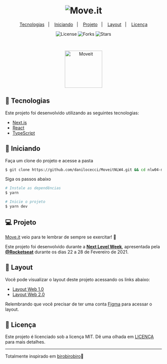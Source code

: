 <h1 align="center">
    <img alt="Move.it" title="Move.it" src=".github/moveit.svg" />
</h1>

<p align="center">
  <a href="#-tecnologias">Tecnologias</a>&nbsp;&nbsp;&nbsp;|&nbsp;&nbsp;&nbsp;
  <a href="#-iniciando">Iniciando</a>&nbsp;&nbsp;&nbsp;|&nbsp;&nbsp;&nbsp;
  <a href="#-projeto">Projeto</a>&nbsp;&nbsp;&nbsp;|&nbsp;&nbsp;&nbsp;
  <a href="#-layout">Layout</a>&nbsp;&nbsp;&nbsp;|&nbsp;&nbsp;&nbsp;
  <a href="#memo-licença">Licença</a>
</p>

<p align="center">
  <img  src="https://img.shields.io/static/v1?label=license&message=MIT&color=5965E0&labelColor=121214" alt="License">
  
  <img src="https://img.shields.io/github/forks/danilocecci/MoveitNLW4?label=forks&message=MIT&color=5965E0&labelColor=121214" alt="Forks">     

  <img src="https://img.shields.io/github/stars/danilocecci/MoveitNLW4?label=stars&message=MIT&color=5965E0&labelColor=121214" alt="Stars">
</p>

<br>

<p align="center">
  <img alt="Moveit" src=".github/icon.svg" width="120px">
</p>

## 🧪 Tecnologias

Este projeto foi desenvolvido utilizando as seguintes tecnologias:

- [Next.js](https://nextjs.org/)
- [React](https://reactjs.org)
- [TypeScript](https://www.typescriptlang.org/)

## 🚀 Iniciando

Faça um clone do projeto e acesse a pasta

```bash
$ git clone https://github.com/danilocecci/MoveitNLW4.git && cd nlw04-moveit
```

Siga os passos abaixo
```bash
# Instale as dependências
$ yarn

# Inicie o projeto
$ yarn dev
```

## 💻 Projeto

[Move.it](https://move-it-birobirobiro.vercel.app/) veio para te lembrar de sempre se exercitar! 💜 

Este projeto foi desenvolvido durante a **[Next Level Week](https://nextlevelweek.com/)**, apresentada pela **[@Rocketseat](https://github.com/Rocketseat)** durante os dias 22 a 28 de Fevereiro de 2021.

## 🔖 Layout

Você pode visualizar o layout deste projeto acessando os links abaixo:

- [Layout Web 1.0](https://www.figma.com/file/ge20pu3ofMOKoliUyKx1Nl/Move.it-1.0) 
- [Layout Web 2.0](https://www.figma.com/file/7tXndNnentETZjBt4MEeU3/Move.it-2.0-Copy)

Relembrando que você precisar de ter uma conta [Figma](http://figma.com/) para acessar o layout.

## 📝 Licença

Este projeto é licenciado sob a licença MIT. Dê uma olhada em [LICENÇA](LICENSE.md) para mais detalhes.


---

Totalmente inspirado em [birobirobiro](https://github.com/birobirobiro/)💜
